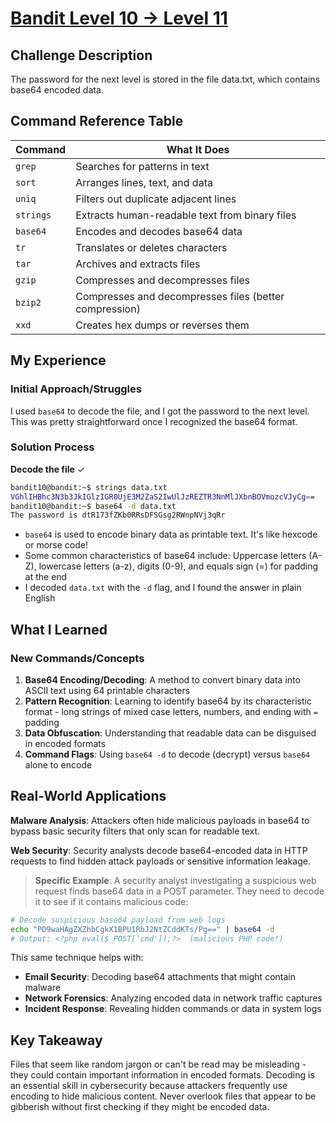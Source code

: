 # [Bandit Level 10 → Level 11](https://overthewire.org/wargames/bandit/bandit11.html)

## Challenge Description
The password for the next level is stored in the file data.txt, which contains base64 encoded data.

## Command Reference Table
| Command | What It Does |
|---------|--------------|
| `grep` | Searches for patterns in text |
| `sort` | Arranges lines, text, and data |
| `uniq` | Filters out duplicate adjacent lines |
| `strings` | Extracts human-readable text from binary files |
| `base64` | Encodes and decodes base64 data |
| `tr` | Translates or deletes characters |
| `tar` | Archives and extracts files |
| `gzip` | Compresses and decompresses files |
| `bzip2` | Compresses and decompresses files (better compression) |
| `xxd` | Creates hex dumps or reverses them |

## My Experience

### Initial Approach/Struggles
I used `base64` to decode the file, and I got the password to the next level. This was pretty straightforward once I recognized the base64 format.

### Solution Process
**Decode the file** ✓
```bash
bandit10@bandit:~$ strings data.txt
VGhlIHBhc3N3b3JkIGlzIGR0UjE3M2ZaS2IwUlJzREZTR3NnMlJXbnBOVmozcVJyCg==
bandit10@bandit:~$ base64 -d data.txt
The password is dtR173fZKb0RRsDFSGsg2RWnpNVj3qRr
```
- `base64` is used to encode binary data as printable text. It's like hexcode or morse code!
- Some common characteristics of base64 include: Uppercase letters (A-Z), lowercase letters (a-z), digits (0-9), and equals sign (=) for padding at the end
- I decoded `data.txt` with the `-d` flag, and I found the answer in plain English

## What I Learned

### New Commands/Concepts
1. **Base64 Encoding/Decoding**: A method to convert binary data into ASCII text using 64 printable characters
2. **Pattern Recognition**: Learning to identify base64 by its characteristic format - long strings of mixed case letters, numbers, and ending with `=` padding
3. **Data Obfuscation**: Understanding that readable data can be disguised in encoded formats
4. **Command Flags**: Using `base64 -d` to decode (decrypt) versus `base64` alone to encode

## Real-World Applications
**Malware Analysis**: Attackers often hide malicious payloads in base64 to bypass basic security filters that only scan for readable text.

**Web Security**: Security analysts decode base64-encoded data in HTTP requests to find hidden attack payloads or sensitive information leakage.

> **Specific Example**: A security analyst investigating a suspicious web request finds base64 data in a POST parameter. They need to decode it to see if it contains malicious code:
```bash
# Decode suspicious base64 payload from web logs
echo "PD9waHAgZXZhbCgkX1BPU1RbJ2NtZCddKTs/Pg==" | base64 -d
# Output: <?php eval($_POST['cmd']);?>  (malicious PHP code!)
```

This same technique helps with:
- **Email Security**: Decoding base64 attachments that might contain malware
- **Network Forensics**: Analyzing encoded data in network traffic captures
- **Incident Response**: Revealing hidden commands or data in system logs

## Key Takeaway
Files that seem like random jargon or can't be read may be misleading - they could contain important information in encoded formats. Decoding is an essential skill in cybersecurity because attackers frequently use encoding to hide malicious content. Never overlook files that appear to be gibberish without first checking if they might be encoded data.
